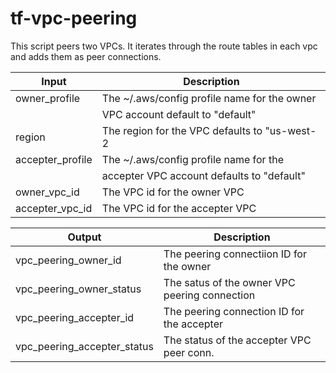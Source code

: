 # tf-vpc-peering

This script peers two VPCs. It iterates through the route tables
in each vpc and adds them as peer connections.


| Input                           | Description                                   |
| ------------------------------- | ----------------------------------------------|
| owner_profile                   | The ~/.aws/config profile name for the owner  |
|                                 | VPC account default to "default"              |
| region                          | The region for the VPC defaults to "us-west-2 |
| accepter_profile                | The ~/.aws/config profile name for the        |
|                                 | accepter VPC account defaults to "default"    |
| owner_vpc_id                    | The VPC id for the owner VPC                  |
| accepter_vpc_id                 | The VPC id for the accepter VPC               |



| Output                          | Description                                   |
| ------------------------------- | ----------------------------------------------|
| vpc_peering_owner_id            | The peering connectiion ID for the owner      |
| vpc_peering_owner_status        | The satus of the owner VPC peering connection |
| vpc_peering_accepter_id         | The peering connection ID for the accepter    |
| vpc_peering_accepter_status     | The status of the accepter VPC peer conn.     |


